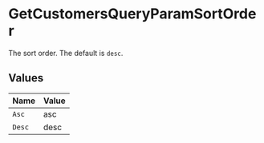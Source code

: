 # GetCustomersQueryParamSortOrder

The sort order. The default is `desc`.


## Values

| Name   | Value  |
| ------ | ------ |
| `Asc`  | asc    |
| `Desc` | desc   |
